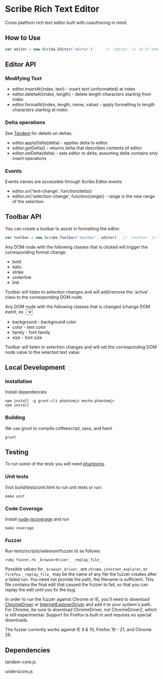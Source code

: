Scribe Rich Text Editor
===

Cross platform rich text editor built with coauthoring in mind.


How to Use
---

```javascript
var editor = new Scribe.Editor('editor')      // 'editor' is id of dom container
```


Editor API
---

### Modifying Text

- editor.insertAt(index, text) - insert text (unformatted) at index
- editor.deleteAt(index, length) - delete length characters starting from index
- editor.formatAt(index, length, name, value) - apply formatting to length characters starting at index

### Delta operations

See [Tandem](https://github.com/stypi/tandem) for details on deltas.

- editor.applyDelta(delta) - applies delta to editor
- editor.getDelta() - returns delta that describes contents of editor
- editor.setDelta(delta) - sets editor to delta, assuming delta contains only insert operations

### Events

Events names are accessible through Scribe.Editor.events

- editor.on('text-change', function(delta))
- editor.on('selection-change', function(range)) - range is the new range of the selection


Toolbar API
---

You can create a toolbar to assist in formatting the editor.

```javascript
var toolbar = new Scribe.Toolbar('toolbar', editor)   // 'toolbar' is the id of dom container
```

Any DOM node with the following classes that is clicked will trigger the corresponding format change:

- bold
- italic
- strike
- underline
- link

Toolbar will listen to selection changes and will add/remove the 'active' class to the corresponding DOM node.

Any DOM node with the following classes that is changed (change DOM event, ex. <select>) will trigger the corresponding format change:

- background - background color
- color - text color
- family - font family
- size - font size

Toolbar will listen to selection changes and will set the corresponding DOM node value to the selected text value.


Local Development
---

### Installation

Install dependencies

    npm install -g grunt-cli phantomjs mocha-phantomjs
    npm install


### Building

We use grunt to compile coffeescript, sass, and haml

    grunt


Testing
---

To run some of the tests you will need [phantomjs](http://phantomjs.org/).

### Unit tests

Visit build/tests/unit.html to run unit tests or run:
    
    make unit

### Code Coverage

Install [node-jscoverage](https://github.com/visionmedia/node-jscoverage) and run

    make coverage

### Fuzzer

Run tests/scripts/selenium/fuzzer.rb as follows:

    ruby fuzzer.rb _browserdriver_ _replay_file_

Possible values for ```_browser_driver_``` are ```chrome```, ```internet_explorer```, or ```firefox```.
```_replay_file_``` may be the name of any file the fuzzer creates after a failed run.
You need not provide the path, the filename is sufficient. This file contains the final edit that caused 
the fuzzer to fail, so that you can replay the edit until you fix the bug.

In order to run the fuzzer against Chrome or IE, you'll need to download 
[ChromeDriver](https://code.google.com/p/chromedriver/downloads/list) or
[InternetExplorerDriver](https://code.google.com/p/selenium/downloads/list) and add it to your system's path.
For Chrome, be sure to download ChromeDriver, not ChromeDriver2, which is still experimental. 
Support for Firefox is built in and requires no special downloads.

The fuzzer currently works against IE 9 & 10, Firefox 19 - 21, and Chrome 26.



Dependencies
---

tandem-core.js

underscore.js
